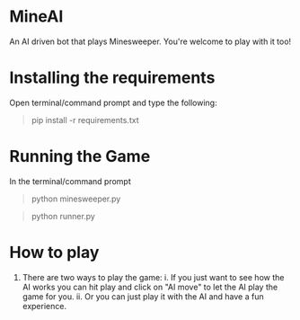 # MineAI
An AI driven bot that plays Minesweeper. You're welcome to play with it too!
# Installing the requirements
Open terminal/command prompt and type the following:
> pip install -r requirements.txt

# Running the Game
In the terminal/command prompt
> python minesweeper.py

> python runner.py

# How to play
1. There are two ways to play the game:
  i. If you just want to see how the AI works you can hit play and click on "AI move" to let the AI play the game for you.
  ii. Or you can just play it with the AI and have a fun experience.
